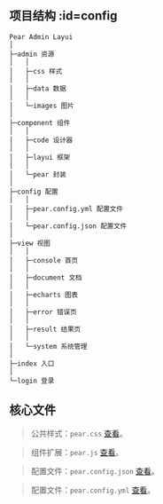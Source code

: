 ## 项目结构  :id=config


```
Pear Admin Layui
│
├─admin 资源
│	│
│	├─css 样式
│	│
│	├─data 数据
│	│
│	└─images 图片
│
├─component 组件
│	│
│	├─code 设计器
│	│
│	├─layui 框架
│	│
│	└─pear 封装
│
├─config 配置
│	│
│	├─pear.config.yml 配置文件
│	│
│	└─pear.config.json 配置文件
│
├─view 视图
│	│
│	├─console 首页
│	│
│	├─document 文档
│	│
│	├─echarts 图表
│	│
│	├─error 错误页
│	│
│	├─result 结果页
│	│
│	└─system 系统管理
│
├─index 入口
│
└─login 登录

```

## 核心文件

> 公共样式：`pear.css` [查看](https://gitee.com/pear-admin/Pear-Admin-Layui/blob/master/component/pear/css/pear.css)。

> 组件扩展：`pear.js`  [查看](https://gitee.com/pear-admin/Pear-Admin-Layui/blob/master/component/pear/pear.js)。

> 配置文件：`pear.config.json` [查看](https://gitee.com/pear-admin/Pear-Admin-Layui/blob/master/config/pear.config.json)。

> 配置文件：`pear.config.yml` [查看](https://gitee.com/pear-admin/Pear-Admin-Layui/blob/master/config/pear.config.yml)。